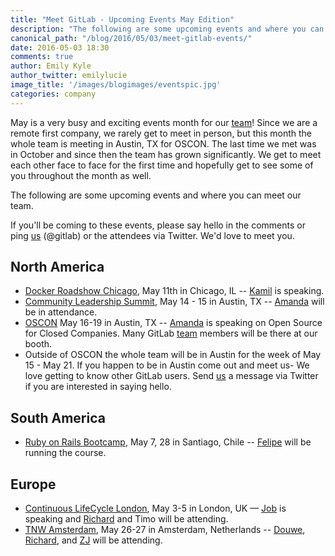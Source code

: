 ```yaml
---
title: "Meet GitLab - Upcoming Events May Edition"
description: "The following are some upcoming events and where you can meet our team."
canonical_path: "/blog/2016/05/03/meet-gitlab-events/"
date: 2016-05-03 18:30
comments: true
author: Emily Kyle
author_twitter: emilylucie
image_title: '/images/blogimages/eventspic.jpg'
categories: company
---
```


May is a very busy and exciting events month for our [team]! Since we are a remote first company, we rarely get to meet in person, but this month the whole team is meeting in Austin, TX for OSCON. The last time we met was in October and since then the team has grown significantly. We get to meet each other face to face for the first time and hopefully get to see some of you throughout the month as well.

The following are some upcoming events and where you can meet our team.

If you'll be coming to these events, please say hello in the comments or ping [us] (@gitlab) or the attendees via Twitter.
We'd love to meet you.

<!-- more -->

## North America
- [Docker Roadshow Chicago](http://dockerroadshow-chi.eventbrite.com/?aff=gitlab), May 11th in Chicago, IL -- [Kamil] is speaking.
- [Community Leadership Summit](http://www.communityleadershipsummit.com/), May 14 - 15 in Austin, TX -- [Amanda] will be in attendance.
- [OSCON](http://conferences.oreilly.com/oscon/open-source-us) May 16-19 in Austin, TX -- [Amanda] is speaking on Open Source for Closed Companies. Many GitLab [team] members will be there at our booth.
- Outside of OSCON the whole team will be in Austin for the week of May 15 - May 21. If you happen to be in Austin come out and meet us- We love getting to know other GitLab users. Send [us] a message via Twitter if you are interested in saying hello.

## South America

- [Ruby on Rails Bootcamp](http://rails.softwarelibrechile.cl), May 7, 28 in Santiago, Chile -- [Felipe] will be running the course.

## Europe

- [Continuous LifeCycle London](http://continuouslifecycle.london/), May 3-5 in London, UK — [Job] is speaking and [Richard] and Timo will be attending.
- [TNW Amsterdam](http://thenextweb.com/conference/europe/), May 26-27 in Amsterdam, Netherlands -- [Douwe], [Richard], and [ZJ] will be attending.

[team]: /company/team/
[us]: https://twitter.com/gitlab
[Amanda]: https://twitter.com/AmbassadorAwsum
[Felipe]: https://twitter.com/juanpintoduran
[Ivan]: https://twitter.com/inemation
[Kamil]: https://twitter.com/ayufanpl
[Richard]: https://twitter.com/catchthepidge
[Job]: https://twitter.com/Jobvo
[Douwe]: https://twitter.com/DouweM
[ZJ]: https://twitter.com/ZJvandeWeg